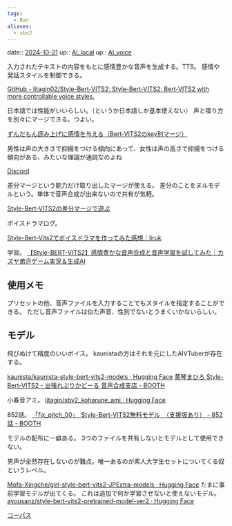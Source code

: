```yaml
---
tags:
  - Bar
aliases:
  - sbv2
---
```


date:: [2024-10-21](Daily_Note/2024-10-21.md)
up:: [AI_local](../AI/AI_local.md)
up:: [AI_voice](../AI/AI_voice.md)

入力されたテキストの内容をもとに感情豊かな音声を生成する。TTS。
感情や発話スタイルを制御できる。

[GitHub - litagin02/Style-Bert-VITS2: Style-Bert-VITS2: Bert-VITS2 with more controllable voice styles.](https://github.com/litagin02/Style-Bert-VITS2)

日本語では性能がいいらしい。（というか日本語しか基本使えない）
声と喋り方を別々にマージできる。つよい。

[ずんだもん読み上げに感情を与える（Bert-VITS2のkey別マージ）](https://zenn.dev/litagin/articles/37c5ed78bd7935)

男性は声の大きさで抑揚をつける傾向にあって、女性は声の高さで抑揚をつける傾向がある、みたいな理論が通説なのよね

[Discord](https://discord.com/channels/1094999323365875773/1252344863694000209/1252567240373440563)

差分マージという能力だけ取り出したマージが使える。
差分のことをヌルモデルという。単体で音声合成が出来ないので共有が気軽。

[Style-Bert-VITS2の差分マージで遊ぶ](https://zenn.dev/litagin/articles/1297b1dc7bdc79)

ボイスドラマログ。

[Style-Bert-Vits2でボイスドラマを作ってみた感想｜liruk](https://note.com/liruk/n/nd45fa16d0183?sub_rt=share_pb)

学習。
[【Style-BERT-VITS2】感情豊かな音声合成と音声学習を試してみた｜カズヤ弟＠ゲーム実況＆生成AI](https://note.com/kazuya_bros/n/nfbd17f55dc66)

## 使用メモ
プリセットの他、音声ファイルを入力することでもスタイルを指定することができる。
ただし音声ファイルは似た声音、性別でないとうまくいかないらしい。

## モデル

飛びぬけて精度のいいボイス。
kaunistaの方はそれを元にしたAIVTuberが存在する。

[kaunista/kaunista-style-bert-vits2-models · Hugging Face](https://huggingface.co/kaunista/kaunista-style-bert-vits2-models)
[黄琴まひろ Style-Bert-VITS2 - 出張れぷりかどーる 音声合成支店 - BOOTH](https://booth.pm/ja/items/5511738)

小春音アミ。
[litagin/sbv2\_koharune\_ami · Hugging Face](https://huggingface.co/litagin/sbv2_koharune_ami)

852話。
[「fix\_pitch\_00」　Style-Bert-VITS2無料モデル　（支援版あり） - 852話 - BOOTH](https://meola.booth.pm/items/5986908)

モデルの配布に一癖ある。
3つのファイルを共有しないとモデルとして使用できない。

男声が全然存在しないのが難点。唯一あるのが素人大学生セットについてくる奴というレベル。

[Mofa-Xingche/girl-style-bert-vits2-JPExtra-models · Hugging Face](https://huggingface.co/Mofa-Xingche/girl-style-bert-vits2-JPExtra-models)
たまに事前学習モデルが出てくる。
これは追加で何か学習させないと使えないモデル。
[ayousanz/style-bert-vits2-pretrained-model-ver2 · Hugging Face](https://huggingface.co/ayousanz/style-bert-vits2-pretrained-model-ver2)


[コーパス](../../Info/コーパス.md)
